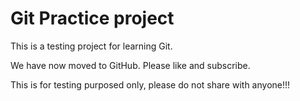 # Git Practice project

This is a testing project for learning Git.

We have now moved to GitHub. Please like and subscribe.

This is for testing purposed only, please do not share with anyone!!!

